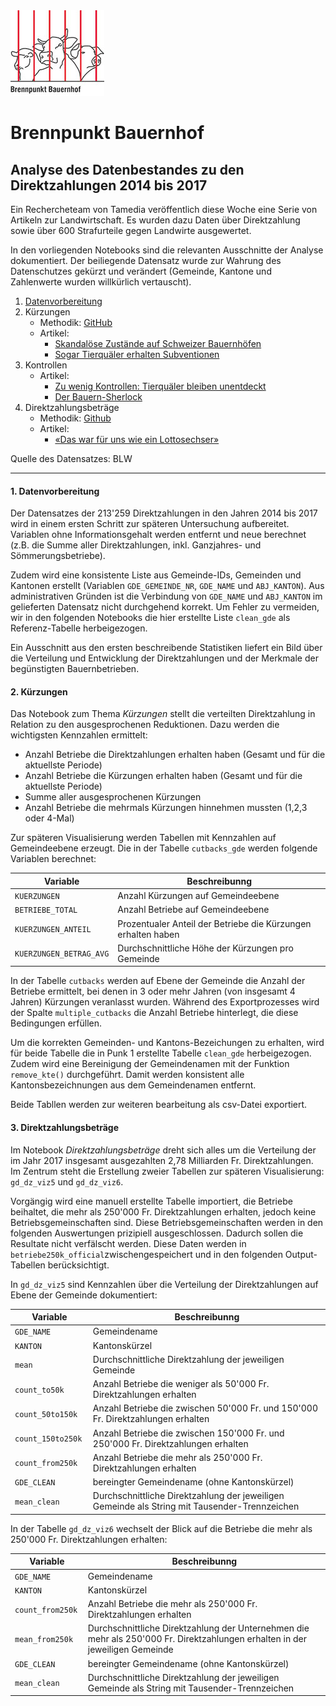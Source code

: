<img src="https://raw.githubusercontent.com/tamedia-ddj/brennpunkt_bauernhof_public/master/files/Bauernhof_Logo.jpg">

# Brennpunkt Bauernhof
## Analyse des Datenbestandes zu den Direktzahlungen 2014 bis 2017

Ein Rechercheteam von Tamedia veröffentlich diese Woche eine Serie von Artikeln zur Landwirtschaft. Es wurden dazu Daten über Direktzahlung sowie über 600 Strafurteile gegen Landwirte ausgewertet.

In den vorliegenden Notebooks sind die relevanten Ausschnitte der Analyse dokumentiert. Der beiliegende Datensatz wurde zur Wahrung des Datenschutzes gekürzt und verändert (Gemeinde, Kantone und Zahlenwerte wurden willkürlich vertauscht).




1. [Datenvorbereitung](https://github.com/tamedia-ddj/brennpunkt_bauernhof_public/blob/master/0_Data_Preparation.ipynb)
2. Kürzungen
	* Methodik: [GitHub](https://github.com/tamedia-ddj/brennpunkt_bauernhof_public/blob/master/1_Kuerzungen.ipynb)
    * Artikel:
        * [Skandalöse Zustände auf Schweizer Bauernhöfen](https://www.tagesanzeiger.ch/schweiz/brennpunkt-bauernhof/skandaloese-zustaende-auf-schweizer-bauernhoefen/story/17687029)
        * [Sogar Tierquäler erhalten Subventionen](https://www.tagesanzeiger.ch/schweiz/brennpunkt-bauernhof/bauern-erhalten-subventionen-trotz-leidender-tiere/story/19918846)
3. Kontrollen
	* Artikel:
		* [Zu wenig Kontrollen: Tierquäler bleiben unentdeckt](https://www.tagesanzeiger.ch/schweiz/brennpunkt-bauernhof/zu-wenig-geld-fuer-tierkontrollen/story/12827795)
        * [Der Bauern-Sherlock](https://www.tagesanzeiger.ch/schweiz/brennpunkt-bauernhof/wie-ein-ermittler-mit-videobeweisen-landwirte-ueberfuehrt/story/16595684)
4. Direktzahlungsbeträge
    * Methodik: [Github](https://github.com/tamedia-ddj/brennpunkt_bauernhof_public/blob/master/2_Betraege.ipynb)
    * Artikel:
        * [«Das war für uns wie ein Lottosechser»](https://www.tagesanzeiger.ch/schweiz/brennpunkt-bauernhof/welche-bauern-am-meisten-erhalten/story/25753875)


Quelle des Datensatzes: BLW

---

#### 1. Datenvorbereitung
Der Datensatzes der 213'259 Direktzahlungen in den Jahren 2014 bis 2017 wird in einem ersten Schritt zur späteren Untersuchung aufbereitet. Variablen ohne Informationsgehalt werden entfernt und neue berechnet (z.B. die Summe aller Direktzahlungen, inkl. Ganzjahres- und Sömmerungsbetriebe).

Zudem wird eine konsistente Liste aus Gemeinde-IDs, Gemeinden und Kantonen erstellt (Variablen `GDE_GEMEINDE_NR`, `GDE_NAME` und `ABJ_KANTON`). Aus administrativen Gründen ist die Verbindung von `GDE_NAME` und `ABJ_KANTON` im gelieferten Datensatz nicht durchgehend korrekt. Um Fehler zu vermeiden, wir in den folgenden Notebooks die hier erstellte Liste `clean_gde` als Referenz-Tabelle herbeigezogen.


Ein Ausschnitt aus den ersten beschreibende Statistiken liefert ein Bild über die Verteilung und Entwicklung der Direktzahlungen und der Merkmale der begünstigten Bauernbetrieben.



#### 2. Kürzungen

Das Notebook zum Thema *Kürzungen* stellt die verteilten Direktzahlung in Relation zu den ausgesprochenen Reduktionen. Dazu werden die wichtigsten Kennzahlen ermittelt:

* Anzahl Betriebe die Direktzahlungen erhalten haben (Gesamt und für die aktuellste Periode)
* Anzahl Betriebe die Kürzungen erhalten haben (Gesamt und für die aktuellste Periode)
* Summe aller ausgesprochenen Kürzungen
* Anzahl Betriebe die mehrmals Kürzungen hinnehmen mussten (1,2,3 oder 4-Mal)

Zur späteren Visualisierung werden Tabellen mit Kennzahlen auf Gemeindeebene erzeugt. Die in der Tabelle `cutbacks_gde` werden folgende Variablen berechnet:

Variable | Beschreibunng
--- | --- 
`KUERZUNGEN` | Anzahl Kürzungen auf Gemeindeebene
`BETRIEBE_TOTAL` | Anzahl Betriebe auf Gemeindeebene
`KUERZUNGEN_ANTEIL` | Prozentualer Anteil der Betriebe die Kürzungen erhalten haben
`KUERZUNGEN_BETRAG_AVG` | Durchschnittliche Höhe der Kürzungen pro Gemeinde


In der Tabelle `cutbacks` werden auf Ebene der Gemeinde die Anzahl der Betriebe ermittelt, bei denen in 3 oder mehr Jahren (von insgesamt 4 Jahren) Kürzungen veranlasst wurden. Während des Exportprozesses wird der Spalte `multiple_cutbacks` die Anzahl Betriebe hinterlegt, die diese Bedingungen erfüllen.

Um die korrekten Gemeinden- und Kantons-Bezeichungen zu erhalten, wird für beide Tabelle die in Punk 1 erstellte Tabelle `clean_gde` herbeigezogen. Zudem wird eine Bereinigung der Gemeindenamen mit der Funktion `remove_kte()` durchgeführt. Damit werden konsistent alle Kantonsbezeichnungen aus dem Gemeindenamen entfernt.

Beide Tabllen werden zur weiteren bearbeitung als csv-Datei exportiert. 



#### 3. Direktzahlungsbeträge
Im Notebook *Direktzahlungsbeträge* dreht sich alles um die Verteilung der im Jahr 2017 insgesamt ausgezahlten 2,78 Milliarden Fr. Direktzahlungen. Im Zentrum steht die Erstellung zweier Tabellen zur späteren Visualisierung: `gd_dz_viz5` und `gd_dz_viz6`.

Vorgängig wird eine manuell erstellte Tabelle importiert, die Betriebe beihaltet, die mehr als 250'000 Fr. Direktzahlungen erhalten, jedoch keine Betriebsgemeinschaften sind. Diese Betriebsgemeinschaften werden in den folgenden Auswertungen prizipiell ausgeschlossen. Dadurch sollen die Resultate nicht verfälscht werden. Diese Daten werden in `betriebe250k_official`zwischengespeichert und in den folgenden Output-Tabellen berücksichtigt.

In `gd_dz_viz5` sind Kennzahlen über die Verteilung der Direktzahlungen auf Ebene der Gemeinde dokumentiert:

Variable | Beschreibunng
--- | --- 
`GDE_NAME ` | Gemeindename
`KANTON ` | Kantonskürzel
`mean ` | Durchschnittliche Direktzahlung der jeweiligen Gemeinde
`count_to50k ` | Anzahl Betriebe die weniger als 50'000 Fr. Direktzahlungen erhalten
`count_50to150k ` | Anzahl Betriebe die zwischen 50'000 Fr. und 150'000 Fr. Direktzahlungen erhalten
`count_150to250k ` | Anzahl Betriebe die zwischen 150'000 Fr. und 250'000 Fr. Direktzahlungen erhalten
`count_from250k ` | Anzahl Betriebe die mehr als 250'000 Fr. Direktzahlungen erhalten
`GDE_CLEAN ` | bereingter Gemeindename (ohne Kantonskürzel)
`mean_clean ` | Durchschnittliche Direktzahlung der jeweiligen Gemeinde als String mit Tausender-Trennzeichen

In der Tabelle `gd_dz_viz6` wechselt der Blick auf die Betriebe die mehr als 250'000 Fr. Direktzahlungen erhalten:

Variable | Beschreibunng
--- | --- 
`GDE_NAME ` | Gemeindename
`KANTON ` | Kantonskürzel
`count_from250k ` | Anzahl Betriebe die mehr als 250'000 Fr. Direktzahlungen erhalten
`mean_from250k ` | Durchschnittliche Direktzahlung der Unternehmen die mehr als 250'000 Fr. Direktzahlungen erhalten in der jeweiligen Gemeinde
`GDE_CLEAN ` | bereingter Gemeindename (ohne Kantonskürzel)
`mean_clean ` | Durchschnittliche Direktzahlung der jeweiligen Gemeinde als String mit Tausender-Trennzeichen



